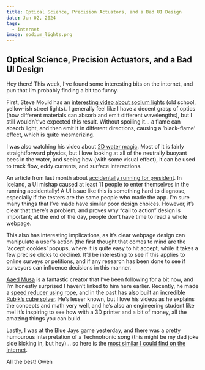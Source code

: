 ```yaml
---
title: Optical Science, Precision Actuators, and a Bad UI Design
date: Jun 02, 2024
tags:
  - internet
image: sodium_lights.png
---
```


## Optical Science, Precision Actuators, and a Bad UI Design

Hey there! This week, I’ve found some interesting bits on the internet, and pun that I’m probably finding a bit too funny.

First, Steve Mould has an [interesting video about sodium lights](https://www.youtube.com/watch?v=1o8ktldjcog) (old school, yellow-ish street lights). I generally feel like I have a decent grasp of optics (how different materials can absorb and emit different wavelengths), but I still wouldn’t’ve expected this result. Without spoiling it… a flame can absorb light, and then emit it in different directions, causing a ‘black-flame’ effect, which is quite mesmerizing.

I was also watching his video about [2D water magic](https://www.youtube.com/watch?v=HiDHFg68BR0). Most of it is fairly straightforward physics, but I love looking at all of the neutrally buoyant bees in the water, and seeing how (with some visual effect), it can be used to track flow, eddy currents, and surface interactions.

An article from last month about [accidentally running for president](https://uxdesign.cc/how-do-you-accidentally-run-for-president-of-iceland-0d71a4785a1e). In Iceland, a UI mishap caused at least 11 people to enter themselves in the running accidentally! A UI issue like this is something hard to diagnose, especially if the testers are the same people who made the app. I’m sure many things that I’ve made have similar poor design choices. However, it’s clear that there’s a problem, and proves why “call to action” design is important; at the end of the day, people don’t have time to read a whole webpage.

This also has interesting implications, as it’s clear webpage design can manipulate a user's action (the first thought that comes to mind are the ‘accept cookies’ popups, where it is quite easy to hit accept, while it takes a few precise clicks to decline). It’d be interesting to see if this applies to online surveys or petitions, and if any research has been done to see if surveyors can influence decisions in this manner.

[Aaed Musa](https://www.youtube.com/@AaedMusa) is a fantastic creator that I’ve been following for a bit now, and I’m honestly surprised I haven’t linked to him here earlier. Recently, he made a [speed reducer using rope](https://www.youtube.com/watch?v=MwIBTbumd1Q), and in the past has also built an incredible [Rubik’s cube solver](https://www.youtube.com/watch?v=m0bMMALYMYk). He’s lesser known, but I love his videos as he explains the concepts and math very well, and he’s also an engineering student like me! It’s inspiring to see how with a 3D printer and a bit of money, all the amazing things you can build.

Lastly, I was at the Blue Jays game yesterday, and there was a pretty humourous interpretation of a Technotronic song (this might be my dad joke side kicking in, but hey)… so here is the [most similar I could find on the internet](https://www.youtube.com/watch?v=WIr_lD3l9Fg).

All the best!
Owen
